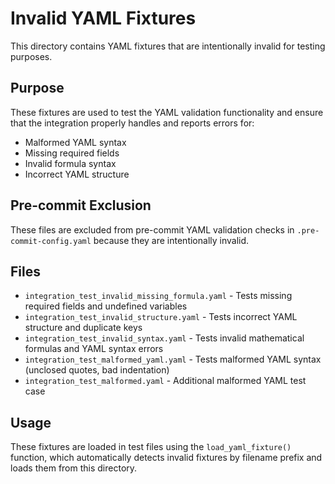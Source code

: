 # Invalid YAML Fixtures

This directory contains YAML fixtures that are intentionally invalid for testing purposes.

## Purpose

These fixtures are used to test the YAML validation functionality and ensure that the integration properly handles and reports
errors for:

- Malformed YAML syntax
- Missing required fields
- Invalid formula syntax
- Incorrect YAML structure

## Pre-commit Exclusion

These files are excluded from pre-commit YAML validation checks in `.pre-commit-config.yaml` because they are intentionally
invalid.

## Files

- `integration_test_invalid_missing_formula.yaml` - Tests missing required fields and undefined variables
- `integration_test_invalid_structure.yaml` - Tests incorrect YAML structure and duplicate keys
- `integration_test_invalid_syntax.yaml` - Tests invalid mathematical formulas and YAML syntax errors
- `integration_test_malformed_yaml.yaml` - Tests malformed YAML syntax (unclosed quotes, bad indentation)
- `integration_test_malformed.yaml` - Additional malformed YAML test case

## Usage

These fixtures are loaded in test files using the `load_yaml_fixture()` function, which automatically detects invalid fixtures
by filename prefix and loads them from this directory.
